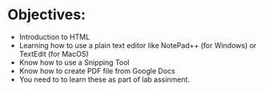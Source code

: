 # Objectives:
* Introduction to HTML
* Learning how to use a plain text editor like NotePad++ (for Windows) or TextEdit (for MacOS)
* Know how to use a Snipping Tool
* Know how to create PDF file from Google Docs
* You need to to learn these as part of lab assinment.
